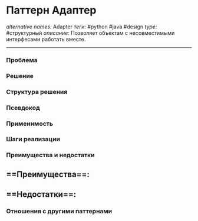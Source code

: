 # Паттерн Адаптер
*alternative names:* Adapter
*теги:* #python #java #design 
*type:* #структурный
*описание:* Позволяет объектам с несовместимыми интерфесами работать вместе.

---
### Проблема


### Решение


### Структура решения

	
### Псевдокод


### Применимость


### Шаги реализации


### Преимущества и недостатки
==Преимущества==:
- 

==Недостатки==:
- 

### Отношения с другими паттернами 
